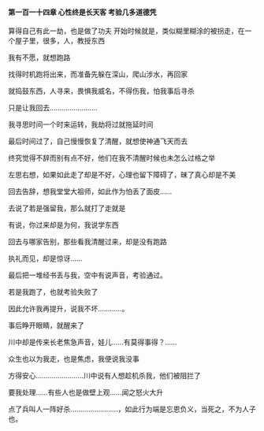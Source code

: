 #### 第一百一十四章 心性终是长天客 考验几多道德凭


算得自己有此一劫，也是做了功夫
开始时候就是，类似糊里糊涂的被拐走，在一个屋子里，很多，人，教授东西

我有不愿，就想跑路

找得时机跑将出来，而准备先躲在深山，爬山涉水，再回家

就捣鼓东西，人寻来，畏惧我威名，不得伤我，怕我事后寻杀

只是让我回去……………………

我寻思时间一个时来运转，我劫将过就拖延时间

最后时间过了，自己慢慢恢复了清醒，就想使神通飞天而去

终究觉得不辞而别有点不好，他们在我不清醒时候也未怎么过格之举

左思右想，如果如此走了却是不好，心理也留下障碍了，昧了真心却是不美

回去告辞，想我堂堂大祖师，如此作为怕丢了面皮……

去说了若是强留我，那么就打了走就是

有说，你过来却是为何，我说学东西

回去与哪家告别，那些看我清醒过来，却是没有跑路

执礼而见，却是惊讶……

最后把一堆经书丢与我，空中有说声音，考验通过。

若是我跑了，也就考验失败了

因此允许我再提升，说我不坏…………。

事后睁开眼睛，就醒来了

川中却是传来长老焦急声音，娃儿……有莫得事得？……

众生也以为我走，也是焦虑，我便说我没事

方得安心……………………川中说有人想趁机杀我，他们被阻拦了

要我处理……有些人也是做壁上观……闻之怒火大升

点了兵叫人一阵好杀……………………，如此行为端是忘恩负义，当死之，不为人子也。


